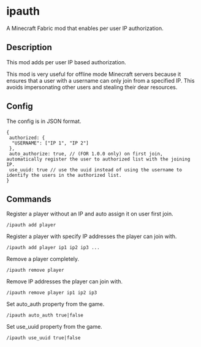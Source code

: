 # ipauth
 A Minecraft Fabric mod that enables per user IP authorization.

## Description

This mod adds per user IP based authorization.

This mod is very useful for offline mode Minecraft servers because it ensures that a user with a username can only join from a specified IP. This avoids impersonating other users and stealing their dear resources. 

## Config

The config is in JSON format.

```jsonc
{
 authorized: {
  "USERNAME": ["IP 1", "IP 2"]
 },
 auto_authorize: true, // (FOR 1.0.0 only) on first join, automatically register the user to authorized list with the joining IP.
 use_uuid: true // use the uuid instead of using the username to identify the users in the authorized list.
}
```

## Commands

Register a player without an IP and auto assign it on user first join.
```
/ipauth add player
```
Register a player with specify IP addresses the player can join with.
```
/ipauth add player ip1 ip2 ip3 ...
```
Remove a player completely.
```
/ipauth remove player
```
Remove IP addresses the player can join with.
```
/ipauth remove player ip1 ip2 ip3
```
Set auto_auth property from the game.
```
/ipauth auto_auth true|false
```
Set use_uuid property from the game.
```
/ipauth use_uuid true|false
```
